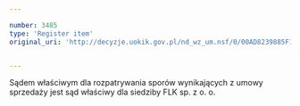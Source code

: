 ```yaml
---

number: 3485
type: 'Register item'
original_uri: 'http://decyzje.uokik.gov.pl/nd_wz_um.nsf/0/00AD8239885F1F76C1257A52002FB02F?OpenDocument'


---
```


Sądem właściwym dla rozpatrywania sporów wynikających z umowy sprzedaży jest sąd właściwy dla siedziby FLK sp. z o. o.
